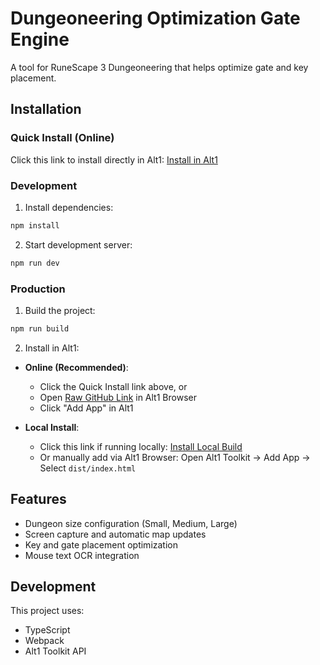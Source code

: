 # Dungeoneering Optimization Gate Engine

A tool for RuneScape 3 Dungeoneering that helps optimize gate and key placement.

## Installation

### Quick Install (Online)
Click this link to install directly in Alt1:
[Install in Alt1](alt1://addapp/https://raw.githubusercontent.com/baglett/tmg_alt1_toolset/main/dungeoneering-optimization-gate-engine/dist/index.html)

### Development
1. Install dependencies:
```bash
npm install
```

2. Start development server:
```bash
npm run dev
```

### Production
1. Build the project:
```bash
npm run build
```

2. Install in Alt1:
- **Online (Recommended)**: 
  - Click the Quick Install link above, or
  - Open [Raw GitHub Link](https://raw.githubusercontent.com/baglett/tmg_alt1_toolset/main/dungeoneering-optimization-gate-engine/dist/index.html) in Alt1 Browser
  - Click "Add App" in Alt1

- **Local Install**:
  - Click this link if running locally: [Install Local Build](alt1://addapp/file:///L:/Projects/Repos/tmg_alt1_toolset/dungeoneering-optimization-gate-engine/dist/index.html)
  - Or manually add via Alt1 Browser: Open Alt1 Toolkit -> Add App -> Select `dist/index.html`

## Features
- Dungeon size configuration (Small, Medium, Large)
- Screen capture and automatic map updates
- Key and gate placement optimization
- Mouse text OCR integration

## Development
This project uses:
- TypeScript
- Webpack
- Alt1 Toolkit API 